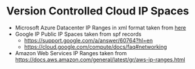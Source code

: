 # Version Controlled Cloud IP Spaces

* Microsoft Azure Datacenter IP Ranges in xml format taken from [here](https://www.microsoft.com/en-us/download/details.aspx?id=41653)
* Google IP Public IP Spaces taken from spf records
  * https://support.google.com/a/answer/60764?hl=en
  * https://cloud.google.com/compute/docs/faq#networking
* Amazon Web Services IP Ranges taken from https://docs.aws.amazon.com/general/latest/gr/aws-ip-ranges.html
